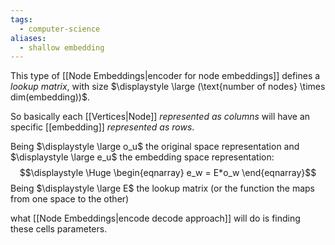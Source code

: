 ```yaml
---
tags:
  - computer-science
aliases:
  - shallow embedding
---
```

This type of [[Node Embeddings|encoder for node embeddings]] defines a *lookup matrix*, with size $\displaystyle \large (\text{number of nodes} \times dim(embedding))$.

So basically each [[Vertices|Node]] *represented as columns* will have an specific [[embedding]] *represented as rows*.

Being $\displaystyle \large o_u$ the original space representation and $\displaystyle \large e_u$ the embedding space representation:
$$\displaystyle \Huge \begin{eqnarray} 
e_w = E*o_w
\end{eqnarray}$$
Being $\displaystyle \large E$ the lookup matrix (or the function the maps from one space to the other)

what [[Node Embeddings|encode decode approach]] will do is finding these cells parameters.
